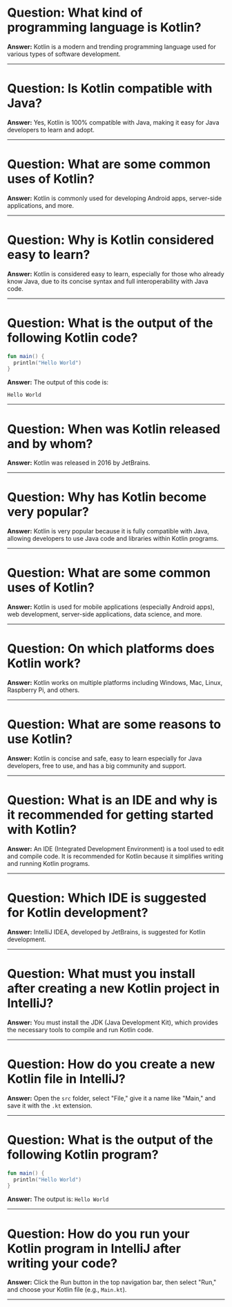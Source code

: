 # Question: What kind of programming language is Kotlin?

**Answer:**
Kotlin is a modern and trending programming language used for various types of software development.

---

# Question: Is Kotlin compatible with Java?

**Answer:**
Yes, Kotlin is 100% compatible with Java, making it easy for Java developers to learn and adopt.

---

# Question: What are some common uses of Kotlin?

**Answer:**
Kotlin is commonly used for developing Android apps, server-side applications, and more.

---

# Question: Why is Kotlin considered easy to learn?

**Answer:**
Kotlin is considered easy to learn, especially for those who already know Java, due to its concise syntax and full interoperability with Java code.

---

# Question: What is the output of the following Kotlin code?

```kotlin
fun main() {
  println("Hello World")
}
```

**Answer:**
The output of this code is:

```
Hello World
```

---

# Question: When was Kotlin released and by whom?

**Answer:**
Kotlin was released in 2016 by JetBrains.

---

# Question: Why has Kotlin become very popular?

**Answer:**
Kotlin is very popular because it is fully compatible with Java, allowing developers to use Java code and libraries within Kotlin programs.

---

# Question: What are some common uses of Kotlin?

**Answer:**
Kotlin is used for mobile applications (especially Android apps), web development, server-side applications, data science, and more.

---

# Question: On which platforms does Kotlin work?

**Answer:**
Kotlin works on multiple platforms including Windows, Mac, Linux, Raspberry Pi, and others.

---

# Question: What are some reasons to use Kotlin?

**Answer:**
Kotlin is concise and safe, easy to learn especially for Java developers, free to use, and has a big community and support.

---

# Question: What is an IDE and why is it recommended for getting started with Kotlin?

**Answer:**
An IDE (Integrated Development Environment) is a tool used to edit and compile code. It is recommended for Kotlin because it simplifies writing and running Kotlin programs.

---

# Question: Which IDE is suggested for Kotlin development?

**Answer:**
IntelliJ IDEA, developed by JetBrains, is suggested for Kotlin development.

---

# Question: What must you install after creating a new Kotlin project in IntelliJ?

**Answer:**
You must install the JDK (Java Development Kit), which provides the necessary tools to compile and run Kotlin code.

---

# Question: How do you create a new Kotlin file in IntelliJ?

**Answer:**
Open the `src` folder, select "File," give it a name like "Main," and save it with the `.kt` extension.

---

# Question: What is the output of the following Kotlin program?

```kotlin
fun main() {
  println("Hello World")
}
```

**Answer:**
The output is:
`Hello World`

---

# Question: How do you run your Kotlin program in IntelliJ after writing your code?

**Answer:**
Click the Run button in the top navigation bar, then select "Run," and choose your Kotlin file (e.g., `Main.kt`).

---

